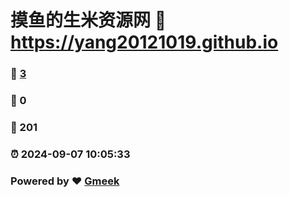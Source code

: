 # 摸鱼的生米资源网 :link: https://yang20121019.github.io 
### :page_facing_up: [3](https://yang20121019.github.io/tag.html) 
### :speech_balloon: 0 
### :hibiscus: 201 
### :alarm_clock: 2024-09-07 10:05:33 
### Powered by :heart: [Gmeek](https://github.com/Meekdai/Gmeek)
